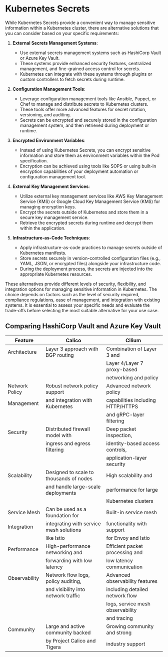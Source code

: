 # Kubernetes Secrets
While Kubernetes Secrets provide a convenient way to manage sensitive information within a Kubernetes cluster, there are alternative solutions that you can consider based on your specific requirements:

1. **External Secrets Management Systems**:
   - Use external secrets management systems such as HashiCorp Vault or Azure Key Vault.
   - These systems provide enhanced security features, centralized management, and fine-grained access control for secrets.
   - Kubernetes can integrate with these systems through plugins or custom controllers to fetch secrets during runtime.

2. **Configuration Management Tools**:
   - Leverage configuration management tools like Ansible, Puppet, or Chef to manage and distribute secrets to Kubernetes clusters.
   - These tools offer more advanced features for secret rotation, versioning, and auditing.
   - Secrets can be encrypted and securely stored in the configuration management system, and then retrieved during deployment or runtime.

3. **Encrypted Environment Variables**:
   - Instead of using Kubernetes Secrets, you can encrypt sensitive information and store them as environment variables within the Pod specification.
   - Encryption can be achieved using tools like SOPS or using built-in encryption capabilities of your deployment automation or configuration management tool.

4. **External Key Management Services**:
   - Utilize external key management services like AWS Key Management Service (KMS) or Google Cloud Key Management Service (KMS) for managing encryption keys.
   - Encrypt the secrets outside of Kubernetes and store them in a secure key management service.
   - Retrieve the encrypted secrets during runtime and decrypt them within the application.

5. **Infrastructure-as-Code Techniques**:
   - Apply infrastructure-as-code practices to manage secrets outside of Kubernetes manifests.
   - Store secrets securely in version-controlled configuration files (e.g., YAML, JSON, or encrypted files) alongside your infrastructure code.
   - During the deployment process, the secrets are injected into the appropriate Kubernetes resources.

These alternatives provide different levels of security, flexibility, and integration options for managing sensitive information in Kubernetes. The choice depends on factors such as the level of security required, compliance regulations, ease of management, and integration with existing systems. It is essential to assess your specific needs and evaluate the trade-offs before selecting the most suitable alternative for your use case.

## Comparing HashiCorp Vault and Azure Key Vault

|    Feature      |                 Calico                    |              Cilium              |
|-----------------|-----------------------------------------|----------------------------------|
| Architecture    | Layer 3 approach with BGP routing        | Combination of Layer 3 and        |
|                 |                                         | Layer 4/Layer 7 proxy-based       |
|                 |                                         | networking and policy             |
| Network Policy  | Robust network policy support            | Advanced network policy           |
| Management      | and integration with Kubernetes          | capabilities including HTTP/HTTPS |
|                 |                                         | and gRPC-layer filtering          |
| Security        | Distributed firewall model with          | Deep packet inspection,           |
|                 | ingress and egress filtering             | identity-based access controls,   |
|                 |                                         | application-layer security         |
| Scalability     | Designed to scale to thousands of nodes  | High scalability and              |
|                 | and handle large-scale deployments       | performance for large              |
|                 |                                         | Kubernetes clusters                |
| Service Mesh    | Can be used as a foundation for          | Built-in service mesh             |
| Integration     | integrating with service mesh solutions  | functionality with support         |
|                 | like Istio                               | for Envoy and Istio               |
| Performance     | High-performance networking and          | Efficient packet processing and   |
|                 | forwarding with low latency              | low latency communication         |
| Observability   | Network flow logs, policy auditing,      | Advanced observability features   |
|                 | and visibility into network traffic      | including detailed network flow   |
|                 |                                         | logs, service mesh observability   |
|                 |                                         | and tracing                       |
| Community       | Large and active community backed         | Growing community and strong       |
|                 | by Project Calico and Tigera             | industry support                   |




